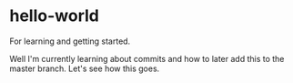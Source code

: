 # hello-world
For learning and getting started.

Well I'm currently learning about commits and how to later add this to the master branch. Let's see how this goes.
